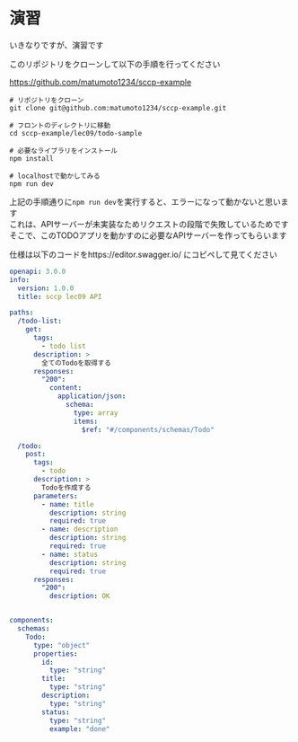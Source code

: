 # 演習

いきなりですが、演習です

このリポジトリをクローンして以下の手順を行ってください

https://github.com/matumoto1234/sccp-example

```
# リポジトリをクローン
git clone git@github.com:matumoto1234/sccp-example.git

# フロントのディレクトリに移動
cd sccp-example/lec09/todo-sample

# 必要なライブラリをインストール
npm install

# localhostで動かしてみる
npm run dev
```

上記の手順通りに`npm run dev`を実行すると、エラーになって動かないと思います  
これは、APIサーバーが未実装なためリクエストの段階で失敗しているためです  
そこで、このTODOアプリを動かすのに必要なAPIサーバーを作ってもらいます  

仕様は以下のコードをhttps://editor.swagger.io/ にコピペして見てください

```yaml
openapi: 3.0.0
info:
  version: 1.0.0
  title: sccp lec09 API

paths:
  /todo-list:
    get:
      tags:
        - todo list
      description: >
        全てのTodoを取得する
      responses:
        "200":
          content:
            application/json:
              schema:
                type: array
                items:
                  $ref: "#/components/schemas/Todo"

  /todo:
    post:
      tags:
        - todo
      description: >
        Todoを作成する
      parameters:
        - name: title
          description: string
          required: true
        - name: description
          description: string
          required: true
        - name: status
          description: string
          required: true
      responses:
        "200":
          description: OK


components:
  schemas:
    Todo:
      type: "object"
      properties:
        id:
          type: "string"
        title:
          type: "string"
        description:
          type: "string"
        status:
          type: "string"
          example: "done"
```


